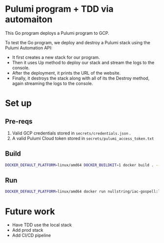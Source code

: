 # Pulumi program + TDD via automaiton

This Go program deploys a Pulumi program to GCP. 

To test the Go program, we deploy and destroy a Pulumi stack using the Pulumi Automation API:

- It first creates a new stack for our program.
- Then it uses Up method to deploy our stack and stream the logs to the console.
- After the deployment, it prints the URL of the website.
- Finally, it destroys the stack along with all of its the Destroy method, again streaming the logs to the console.


# Set up 

## Pre-reqs
1. Valid GCP credentials stored in `secrets/credentials.json` .
2. A valid Pulumi Cloud token stored in `secrets/pulumi_access_token.txt`

## Build
```bash
DOCKER_DEFAULT_PLATFORM=linux/amd64 DOCKER_BUILDKIT=1 docker build . --secret id=PULUMI_ACCESS_TOKEN,src=secrets/pulumi_access_token.txt  --secret id=GOOGLE_CREDENTIALS,src=secrets/credentials.json --tag nullstring/iac-gospell:latest
```


## Run 
```bash
DOCKER_DEFAULT_PLATFORM=linux/amd64 docker run nullstring/iac-gospell:latest
```

# Future work
- Have TDD use the local stack
- Add prod stack
- Add CI/CD pipeline